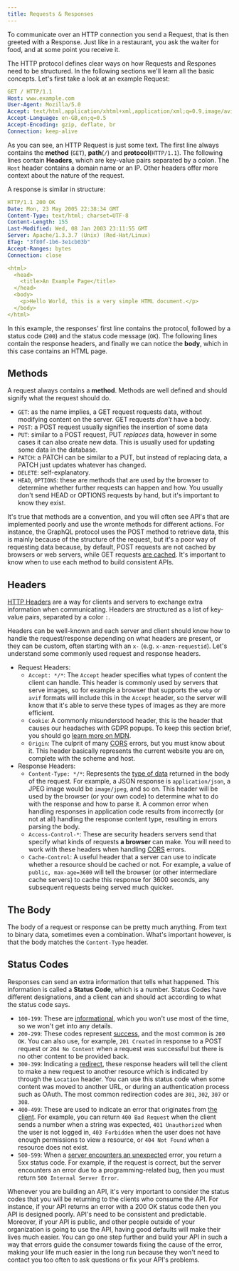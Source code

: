 ```yaml
---
title: Requests & Responses
---
```


To communicate over an HTTP connection you send a Request, that is then greeted with a Response. Just like in a restaurant, you ask the waiter for food, and at some point you receive it. 

The HTTP protocol defines clear ways on how Requests and Respones need to be structured. In the following sections we'll learn all the basic concepts. Let's first take a look at an example Request:

```yml
GET / HTTP/1.1
Host: www.example.com
User-Agent: Mozilla/5.0
Accept: text/html,application/xhtml+xml,application/xml;q=0.9,image/avif,image/webp,*/*;q=0.8
Accept-Language: en-GB,en;q=0.5
Accept-Encoding: gzip, deflate, br
Connection: keep-alive
```

As you can see, an HTTP Request is just some text. The first line always contains the **method** (`GET`), **path**(`/`) and **protocol**(`HTTP/1.1`). The following lines contain **Headers**, which are key-value pairs separated by a colon. The `Host` header contains a domain name or an IP. Other headers offer more context about the nature of the request.

A response is similar in structure:

```yml
HTTP/1.1 200 OK
Date: Mon, 23 May 2005 22:38:34 GMT
Content-Type: text/html; charset=UTF-8
Content-Length: 155
Last-Modified: Wed, 08 Jan 2003 23:11:55 GMT
Server: Apache/1.3.3.7 (Unix) (Red-Hat/Linux)
ETag: "3f80f-1b6-3e1cb03b"
Accept-Ranges: bytes
Connection: close

<html>
  <head>
    <title>An Example Page</title>
  </head>
  <body>
    <p>Hello World, this is a very simple HTML document.</p>
  </body>
</html>
```

In this example, the responses' first line contains the protocol, followed by a status code (`200`) and the status code message (`OK`). The following lines contain the response headers, and finally we can notice the **body**, which in this case contains an HTML page.

## Methods

A request always contains a **method**. Methods are well defined and should signify what the request should do.

- `GET`: as the name implies, a GET request requests data, without modifying content on the server. GET requests *don't* have a body.
- `POST`: a POST request usually signifies the insertion of some data
- `PUT`: similar to a POST request, PUT *replaces* data, however in some cases it can also create new data. This is usually used for updating some data in the database.
- `PATCH`: a PATCH can be similar to a PUT, but instead of replacing data, a PATCH just updates whatever has changed.
- `DELETE`: self-explanatory.
- `HEAD`, `OPTIONS`: these are methods that are used by the browser to determine whether further requests can happen and how. You usually don't send HEAD or OPTIONS requests by hand, but it's important to know they exist.

It's true that methods are a convention, and you will often see API's that are implemented poorly and use the wronte methods for different actions. For instance, the GraphQL protocol uses the POST method to retrieve data, this is mainly because of the structure of the request, but it's a poor way of requesting data because, by default, POST requests are not cached by browsers or web servers, while GET requests [are cached](/advanced/caching). It's important to know when to use each method to build consistent APIs.

## Headers

[HTTP Headers](https://developer.mozilla.org/en-US/docs/Web/HTTP/Headers) are a way for clients and servers to exchange extra information when communicating. Headers are structured as a list of key-value pairs, separated by a color `:`.

Headers can be well-known and each server and client should know how to handle the request/response depending on what headers are present, or they can be custom, often starting with an `x-` (e.g. `x-amzn-requestid`). Let's understand some commonly used request and response headers.

- Request Headers:
  - `Accept: */*`: The `Accept` header specifies what types of content the client can handle. This header is commonly used by servers that serve images, so for example a browser that supports the `webp` or `avif` formats will include this in the `Accept` header, so the server will know that it's able to serve these types of images as they are more efficient.
  - `Cookie`: A commonly misunderstood header, this is the header that causes our headaches with GDPR popups. To keep this section brief, you should go [learn more on MDN](https://developer.mozilla.org/en-US/docs/Web/HTTP/Headers/Cookie).
  - `Origin`: The culprit of many [CORS](/advanced/cors) errors, but you must know about it. This header basically represents the current website you are on, complete with the scheme and host.
- Response Headers:
  - `Content-Type: */*`: Represents the [type of data](https://developer.mozilla.org/en-US/docs/Web/HTTP/Headers/Content-Type) returned in the body of the request. For example, a JSON response is `application/json`, a JPEG image would be `image/jpeg`, and so on. This header will be used by the browser (or your own code) to determine what to do with the response and how to parse it. A common error when handling responses in application code results from incorrectly (or not at all) handling the response content type, resulting in errors parsing the body.
  - `Access-Control-*`: These are security headers servers send that specify what kinds of requests **a browser** can make. You will need to work with these headers when handling [CORS](/advanced/cors) errors.
  - `Cache-Control`: A useful header that a server can use to indicate whether a resource should be cached or not. For example, a value of `public, max-age=3600` will tell the browser (or other intermediare cache servers) to cache this response for 3600 seconds, any subsequent requests being served much quicker.

## The Body

The body of a request or response can be pretty much anything. From text to binary data, sometimes even a combination. What's important however, is that the body matches the `Content-Type` header.

## Status Codes

Responses can send an extra information that tells what happened. This information is called a **Status Code**, which is a number. Status Codes have different designations, and a client can and should act according to what the status code says.

- `100-199`: These are [informational](https://developer.mozilla.org/en-US/docs/Web/HTTP/Status#information_responses), which you won't use most of the time, so we won't get into any details.
- `200-299`: These codes represent [success](https://developer.mozilla.org/en-US/docs/Web/HTTP/Status#successful_responses), and the most common is `200 OK`. You can also use, for example, `201 Created` in response to a POST request or `204 No Content` when a request was successful but there is no other content to be provided back.
- `300-399`: Indicating a [redirect](https://developer.mozilla.org/en-US/docs/Web/HTTP/Status#redirection_messages), these response headers will tell the client to make a new request to another resource which is indicated by through the `Location` header. You can use this status code when some content was moved to another URL, or during an authentication process such as OAuth. The most common redirection codes are `301`, `302`, `307` or `308`.
- `400-499`: These are used to indicate an error that originates from [the client](https://developer.mozilla.org/en-US/docs/Web/HTTP/Status#client_error_responses). For example, you can return `400 Bad Request` when the client sends a number when a string was expected, `401 Unauthorized` when the user is not logged in, `403 Forbidden` when the user does not have enough permissions to view a resource, or `404 Not Found` when a resource does not exist.
- `500-599`: When a [server encounters an unexpected](https://developer.mozilla.org/en-US/docs/Web/HTTP/Status#server_error_responses) error, you return a 5xx status code. For example, if the request is correct, but the server encounters an error due to a programming-related bug, then you must return `500 Internal Server Error`.

Whenever you are building an API, it's very important to consider the status codes that you will be returning to the clients who consume the API. For instance, if your API returns an error with a 200 OK status code then you API is designed poorly. API's need to be consistent and predictable. Moreover, if your API is public, and other people outside of your organization is going to use the API, having good defaults will make their lives much easier. You can go one step further and build your API in such a way that errors guide the consumer towards fixing the cause of the error, making your life much easier in the long run because they won't need to contact you too often to ask questions or fix your API's problems.
